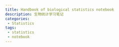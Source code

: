 ```yaml
---
title: Handbook of biological statistics notebook
description: 生物统计学习笔记
categories:
 - Statistics
tags:
 - statistics
 - notebook
---
```


